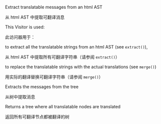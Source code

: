 Extract translatable messages from an html AST

从 html AST 中提取可翻译消息

This Visitor is used:

此访问器用于：

to extract all the translatable strings from an html AST \(see `extract()`\),

从 html AST 中提取所有可翻译字符串（请参阅 `extract()`）

to replace the translatable strings with the actual translations \(see `merge()`\)

用实际的翻译替换可翻译字符串（请参阅 `merge()`）

Extracts the messages from the tree

从树中提取消息

Returns a tree where all translatable nodes are translated

返回所有可翻译节点都被翻译的树